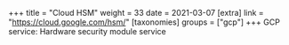 +++
title = "Cloud HSM"
weight = 33
date = 2021-03-07
[extra]
link = "https://cloud.google.com/hsm/"
[taxonomies]
groups = ["gcp"]
+++
GCP service: Hardware security module service

